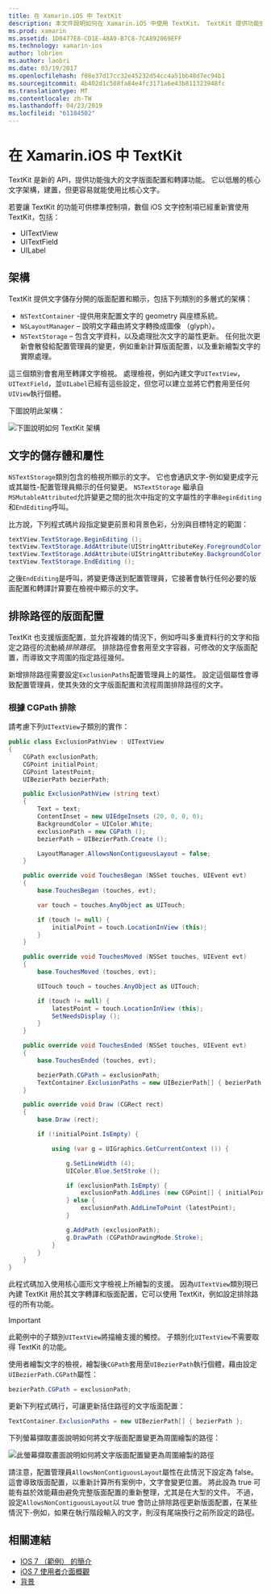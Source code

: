 ```yaml
---
title: 在 Xamarin.iOS 中 TextKit
description: 本文件說明如何在 Xamarin.iOS 中使用 TextKit。 TextKit 提供功能強大的文字版面配置和轉譯功能。
ms.prod: xamarin
ms.assetid: 1D0477E8-CD1E-48A9-B7C8-7CA892069EFF
ms.technology: xamarin-ios
author: lobrien
ms.author: laobri
ms.date: 03/19/2017
ms.openlocfilehash: f08e37d17cc32e45232d54cc4a51bb48d7ec94b1
ms.sourcegitcommit: 4b402d1c508fa84e4fc3171a6e43b811323948fc
ms.translationtype: MT
ms.contentlocale: zh-TW
ms.lasthandoff: 04/23/2019
ms.locfileid: "61184502"
---
```

# <a name="textkit-in-xamarinios"></a>在 Xamarin.iOS 中 TextKit

TextKit 是新的 API，提供功能強大的文字版面配置和轉譯功能。 它以低層的核心文字架構，建置，但更容易就能使用比核心文字。

若要讓 TextKit 的功能可供標準控制項，數個 iOS 文字控制項已經重新實使用 TextKit，包括：

-  UITextView
-  UITextField
-  UILabel

## <a name="architecture"></a>架構

TextKit 提供文字儲存分開的版面配置和顯示，包括下列類別的多層式的架構：

-  `NSTextContainer` -提供用來配置文字的 geometry 與座標系統。
-  `NSLayoutManager` – 說明文字藉由將文字轉換成圖像 （glyph）。 
-  `NSTextStorage` – 包含文字資料，以及處理批次文字的屬性更新。 任何批次更新會散發給配置管理員的變更，例如重新計算版面配置，以及重新繪製文字的實際處理。


這三個類別會套用至轉譯文字檢視。 處理檢視，例如內建文字`UITextView`， `UITextField`，並`UILabel`已經有這些設定，但您可以建立並將它們套用至任何`UIView`執行個體。

下圖說明此架構：

 ![](textkit-images/textkitarch.png "下圖說明如何 TextKit 架構")

## <a name="text-storage-and-attributes"></a>文字的儲存體和屬性

`NSTextStorage`類別包含的檢視所顯示的文字。 它也會通訊文字-例如變更成字元或其屬性-配置管理員顯示的任何變更。 `NSTextStorage` 繼承自`MSMutableAttributed`允許變更之間的批次中指定的文字屬性的字串`BeginEditing`和`EndEditing`呼叫。

比方說，下列程式碼片段指定變更前景和背景色彩，分別與目標特定的範圍：

```csharp
textView.TextStorage.BeginEditing ();
textView.TextStorage.AddAttribute(UIStringAttributeKey.ForegroundColor, UIColor.Green, new NSRange(200, 400));
textView.TextStorage.AddAttribute(UIStringAttributeKey.BackgroundColor, UIColor.Black, new NSRange(210, 300));
textView.TextStorage.EndEditing ();
```

之後`EndEditing`是呼叫，將變更傳送到配置管理員，它接著會執行任何必要的版面配置和轉譯計算要在檢視中顯示的文字。

## <a name="layout-with-exclusion-path"></a>排除路徑的版面配置

TextKit 也支援版面配置，並允許複雜的情況下，例如呼叫多重資料行的文字和指定之路徑的流動繞*排除路徑*。 排除路徑會套用至文字容器，可修改的文字版面配置，而導致文字周圍的指定路徑幾何。

新增排除路徑需要設定`ExclusionPaths`配置管理員上的屬性。 設定這個屬性會導致配置管理員，使其失效的文字版面配置和流程周圍排除路徑的文字。

### <a name="exclusion-based-on-a-cgpath"></a>根據 CGPath 排除

請考慮下列`UITextView`子類別的實作：

```csharp
public class ExclusionPathView : UITextView
{
    CGPath exclusionPath;
    CGPoint initialPoint;
    CGPoint latestPoint;
    UIBezierPath bezierPath;

    public ExclusionPathView (string text)
    {
        Text = text;
        ContentInset = new UIEdgeInsets (20, 0, 0, 0);
        BackgroundColor = UIColor.White;
        exclusionPath = new CGPath ();
        bezierPath = UIBezierPath.Create ();

        LayoutManager.AllowsNonContiguousLayout = false;
    }

    public override void TouchesBegan (NSSet touches, UIEvent evt)
    {
        base.TouchesBegan (touches, evt);

        var touch = touches.AnyObject as UITouch;

        if (touch != null) {
            initialPoint = touch.LocationInView (this);
        }
    }

    public override void TouchesMoved (NSSet touches, UIEvent evt)
    {
        base.TouchesMoved (touches, evt);

        UITouch touch = touches.AnyObject as UITouch;

        if (touch != null) {
            latestPoint = touch.LocationInView (this);
            SetNeedsDisplay ();
        }
    }

    public override void TouchesEnded (NSSet touches, UIEvent evt)
    {
        base.TouchesEnded (touches, evt);

        bezierPath.CGPath = exclusionPath;
        TextContainer.ExclusionPaths = new UIBezierPath[] { bezierPath };
    }

    public override void Draw (CGRect rect)
    {
        base.Draw (rect);

        if (!initialPoint.IsEmpty) {

            using (var g = UIGraphics.GetCurrentContext ()) {

                g.SetLineWidth (4);
                UIColor.Blue.SetStroke ();

                if (exclusionPath.IsEmpty) {
                    exclusionPath.AddLines (new CGPoint[] { initialPoint, latestPoint });
                } else {
                    exclusionPath.AddLineToPoint (latestPoint);
                }

                g.AddPath (exclusionPath);
                g.DrawPath (CGPathDrawingMode.Stroke);
            }
        }
    }
}
```

此程式碼加入使用核心圖形文字檢視上所繪製的支援。 因為`UITextView`類別現已內建 TextKit 用於其文字轉譯和版面配置，它可以使用 TextKit，例如設定排除路徑的所有功能。

> [!IMPORTANT]
> 此範例中的子類別`UITextView`將描繪支援的觸控。 子類別化`UITextView`不需要取得 TextKit 的功能。



使用者繪製文字的檢視，繪製後`CGPath`套用至`UIBezierPath`執行個體，藉由設定`UIBezierPath.CGPath`屬性：

```csharp
bezierPath.CGPath = exclusionPath;
```

更新下列程式碼行，可讓更新括住路徑的文字版面配置：

```csharp
TextContainer.ExclusionPaths = new UIBezierPath[] { bezierPath };
```

下列螢幕擷取畫面說明如何將文字版面配置變更為周圍繪製的路徑：

<!-- ![](textkit-images/exclusionpath1.png "This screenshot illustrates how the text layout changes to flow around the drawn path")--> 
![](textkit-images/exclusionpath2.png "此螢幕擷取畫面說明如何將文字版面配置變更為周圍繪製的路徑")

請注意，配置管理員`AllowsNonContiguousLayout`屬性在此情況下設定為 false。 這會導致版面配置，以重新計算所有案例中，文字會變更位置。 將此設為 true 可能有益於效能藉由避免完整版面配置的重新整理，尤其是在大型的文件。 不過，設定`AllowsNonContiguousLayout`以 true 會防止排除路徑更新版面配置，在某些情況下-例如，如果在執行階段輸入的文字，則沒有尾端換行之前所設定的路徑。


## <a name="related-links"></a>相關連結

- [IOS 7 （範例） 的簡介](https://developer.xamarin.com/samples/monotouch/IntroToiOS7)
- [iOS 7 使用者介面概觀](~/ios/platform/introduction-to-ios7/ios7-ui.md)
- [背景](~/ios/app-fundamentals/backgrounding/index.md)
